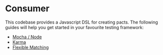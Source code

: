 # Consumer

This codebase provides a Javascript DSL for creating pacts. The following guides will help you get started in your favourite testing framework:

* [Mocha / Node](documentation/javascript/mocha__node.md)
* [Karma](documentation/javascript/karma.md)
* [Flexible Matching](documentation/javascript/flexible_matching.md)
